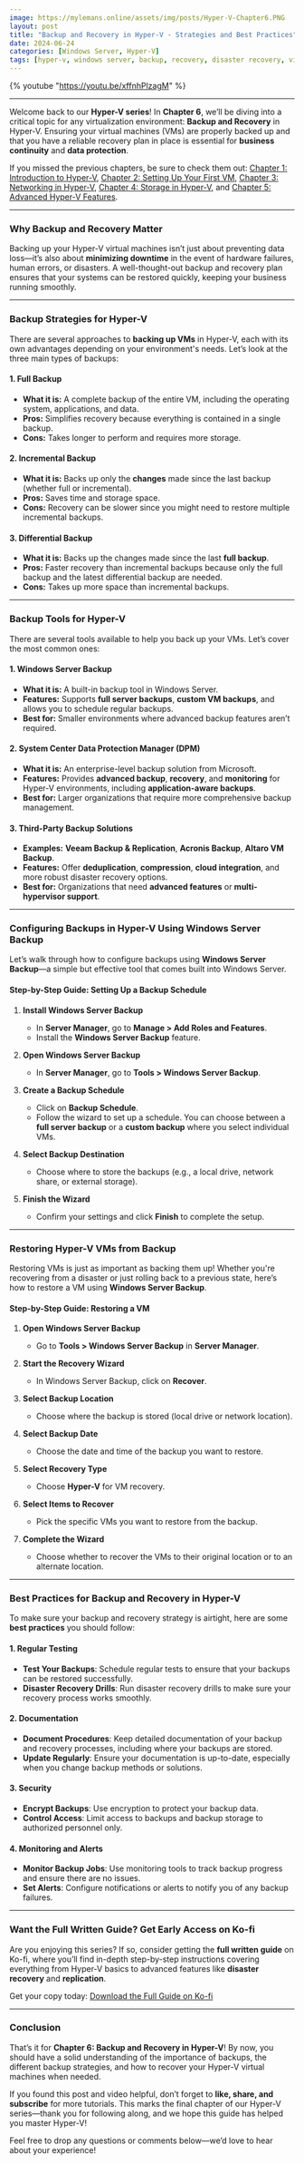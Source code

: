 ```yaml
---
image: https://mylemans.online/assets/img/posts/Hyper-V-Chapter6.PNG
layout: post
title: "Backup and Recovery in Hyper-V - Strategies and Best Practices"
date: 2024-06-24
categories: [Windows Server, Hyper-V]
tags: [hyper-v, windows server, backup, recovery, disaster recovery, virtualization, microsoft]
---
```


{% youtube "https://youtu.be/xffnhPlzagM" %}

---

Welcome back to our **Hyper-V series**! In **Chapter 6**, we’ll be diving into a critical topic for any virtualization environment: **Backup and Recovery** in Hyper-V. Ensuring your virtual machines (VMs) are properly backed up and that you have a reliable recovery plan in place is essential for **business continuity** and **data protection**.

If you missed the previous chapters, be sure to check them out: [Chapter 1: Introduction to Hyper-V](https://mylemans.online/posts/Hyper-V-Chapter1/), [Chapter 2: Setting Up Your First VM](https://mylemans.online/posts/Hyper-V-Chapter2/), [Chapter 3: Networking in Hyper-V](https://mylemans.online/posts/Hyper-V-Chapter3/), [Chapter 4: Storage in Hyper-V](https://mylemans.online/posts/Hyper-V-Chapter4/), and [Chapter 5: Advanced Hyper-V Features](https://mylemans.online/posts/Hyper-V-Chapter5/).

---

### **Why Backup and Recovery Matter**

Backing up your Hyper-V virtual machines isn’t just about preventing data loss—it’s also about **minimizing downtime** in the event of hardware failures, human errors, or disasters. A well-thought-out backup and recovery plan ensures that your systems can be restored quickly, keeping your business running smoothly.

---

### **Backup Strategies for Hyper-V**

There are several approaches to **backing up VMs** in Hyper-V, each with its own advantages depending on your environment's needs. Let’s look at the three main types of backups:

#### 1. **Full Backup**
   - **What it is:** A complete backup of the entire VM, including the operating system, applications, and data.
   - **Pros:** Simplifies recovery because everything is contained in a single backup.
   - **Cons:** Takes longer to perform and requires more storage.

#### 2. **Incremental Backup**
   - **What it is:** Backs up only the **changes** made since the last backup (whether full or incremental).
   - **Pros:** Saves time and storage space.
   - **Cons:** Recovery can be slower since you might need to restore multiple incremental backups.

#### 3. **Differential Backup**
   - **What it is:** Backs up the changes made since the last **full backup**.
   - **Pros:** Faster recovery than incremental backups because only the full backup and the latest differential backup are needed.
   - **Cons:** Takes up more space than incremental backups.

---

### **Backup Tools for Hyper-V**

There are several tools available to help you back up your VMs. Let’s cover the most common ones:

#### **1. Windows Server Backup**
   - **What it is:** A built-in backup tool in Windows Server.
   - **Features:** Supports **full server backups**, **custom VM backups**, and allows you to schedule regular backups.
   - **Best for:** Smaller environments where advanced backup features aren’t required.

#### **2. System Center Data Protection Manager (DPM)**
   - **What it is:** An enterprise-level backup solution from Microsoft.
   - **Features:** Provides **advanced backup**, **recovery**, and **monitoring** for Hyper-V environments, including **application-aware backups**.
   - **Best for:** Larger organizations that require more comprehensive backup management.

#### **3. Third-Party Backup Solutions**
   - **Examples:** **Veeam Backup & Replication**, **Acronis Backup**, **Altaro VM Backup**.
   - **Features:** Offer **deduplication**, **compression**, **cloud integration**, and more robust disaster recovery options.
   - **Best for:** Organizations that need **advanced features** or **multi-hypervisor support**.

---

### **Configuring Backups in Hyper-V Using Windows Server Backup**

Let’s walk through how to configure backups using **Windows Server Backup**—a simple but effective tool that comes built into Windows Server.

#### **Step-by-Step Guide: Setting Up a Backup Schedule**

1. **Install Windows Server Backup**  
   - In **Server Manager**, go to **Manage > Add Roles and Features**.
   - Install the **Windows Server Backup** feature.

2. **Open Windows Server Backup**  
   - In **Server Manager**, go to **Tools > Windows Server Backup**.

3. **Create a Backup Schedule**  
   - Click on **Backup Schedule**.
   - Follow the wizard to set up a schedule. You can choose between a **full server backup** or a **custom backup** where you select individual VMs.

4. **Select Backup Destination**  
   - Choose where to store the backups (e.g., a local drive, network share, or external storage).

5. **Finish the Wizard**  
   - Confirm your settings and click **Finish** to complete the setup.

---

### **Restoring Hyper-V VMs from Backup**

Restoring VMs is just as important as backing them up! Whether you're recovering from a disaster or just rolling back to a previous state, here’s how to restore a VM using **Windows Server Backup**.

#### **Step-by-Step Guide: Restoring a VM**

1. **Open Windows Server Backup**  
   - Go to **Tools > Windows Server Backup** in **Server Manager**.

2. **Start the Recovery Wizard**  
   - In Windows Server Backup, click on **Recover**.

3. **Select Backup Location**  
   - Choose where the backup is stored (local drive or network location).

4. **Select Backup Date**  
   - Choose the date and time of the backup you want to restore.

5. **Select Recovery Type**  
   - Choose **Hyper-V** for VM recovery.

6. **Select Items to Recover**  
   - Pick the specific VMs you want to restore from the backup.

7. **Complete the Wizard**  
   - Choose whether to recover the VMs to their original location or to an alternate location.

---

### **Best Practices for Backup and Recovery in Hyper-V**

To make sure your backup and recovery strategy is airtight, here are some **best practices** you should follow:

#### **1. Regular Testing**
   - **Test Your Backups**: Schedule regular tests to ensure that your backups can be restored successfully.
   - **Disaster Recovery Drills**: Run disaster recovery drills to make sure your recovery process works smoothly.

#### **2. Documentation**
   - **Document Procedures**: Keep detailed documentation of your backup and recovery processes, including where your backups are stored.
   - **Update Regularly**: Ensure your documentation is up-to-date, especially when you change backup methods or solutions.

#### **3. Security**
   - **Encrypt Backups**: Use encryption to protect your backup data.
   - **Control Access**: Limit access to backups and backup storage to authorized personnel only.

#### **4. Monitoring and Alerts**
   - **Monitor Backup Jobs**: Use monitoring tools to track backup progress and ensure there are no issues.
   - **Set Alerts**: Configure notifications or alerts to notify you of any backup failures.

---

### **Want the Full Written Guide? Get Early Access on Ko-fi**

Are you enjoying this series? If so, consider getting the **full written guide** on Ko-fi, where you’ll find in-depth step-by-step instructions covering everything from Hyper-V basics to advanced features like **disaster recovery** and **replication**.

Get your copy today: [Download the Full Guide on Ko-fi](https://ko-fi.com/s/4dd04dba14)

---

### **Conclusion**

That’s it for **Chapter 6: Backup and Recovery in Hyper-V**! By now, you should have a solid understanding of the importance of backups, the different backup strategies, and how to recover your Hyper-V virtual machines when needed.

If you found this post and video helpful, don’t forget to **like, share, and subscribe** for more tutorials. This marks the final chapter of our Hyper-V series—thank you for following along, and we hope this guide has helped you master Hyper-V!

Feel free to drop any questions or comments below—we’d love to hear about your experience!

